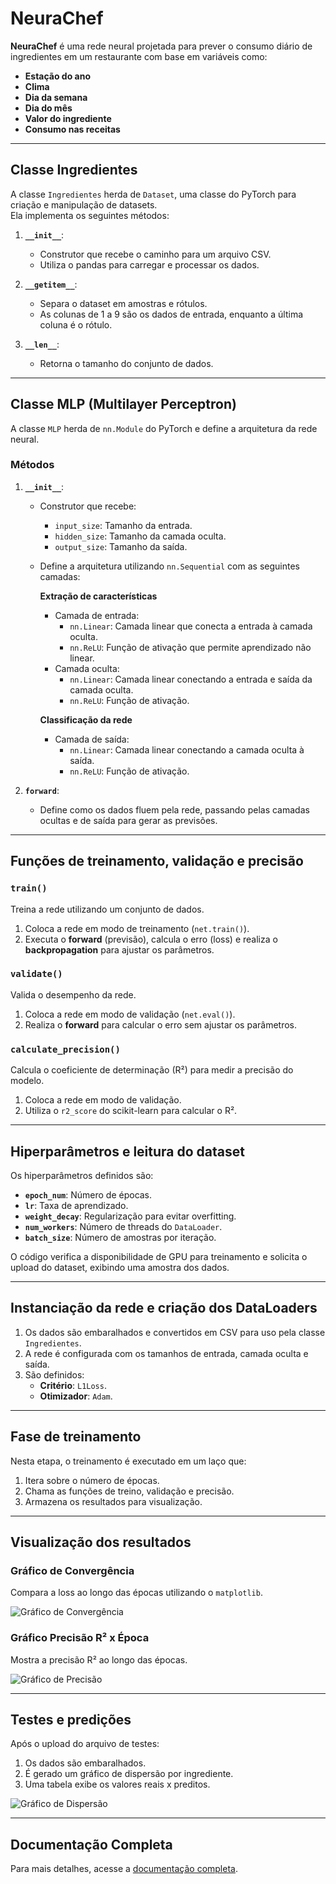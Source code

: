 # **NeuraChef**

**NeuraChef** é uma rede neural projetada para prever o consumo diário de ingredientes em um restaurante com base em variáveis como:  
- **Estação do ano**  
- **Clima**  
- **Dia da semana**  
- **Dia do mês**  
- **Valor do ingrediente**  
- **Consumo nas receitas**  

---

## **Classe Ingredientes**

A classe `Ingredientes` herda de `Dataset`, uma classe do PyTorch para criação e manipulação de datasets.  
Ela implementa os seguintes métodos:  

1. **`__init__`**:  
   - Construtor que recebe o caminho para um arquivo CSV.  
   - Utiliza o pandas para carregar e processar os dados.  

2. **`__getitem__`**:  
   - Separa o dataset em amostras e rótulos.  
   - As colunas de 1 a 9 são os dados de entrada, enquanto a última coluna é o rótulo.  

3. **`__len__`**:  
   - Retorna o tamanho do conjunto de dados.  

---

## **Classe MLP (Multilayer Perceptron)**

A classe `MLP` herda de `nn.Module` do PyTorch e define a arquitetura da rede neural.  

### **Métodos**  
1. **`__init__`**:  
   - Construtor que recebe:  
     - `input_size`: Tamanho da entrada.  
     - `hidden_size`: Tamanho da camada oculta.  
     - `output_size`: Tamanho da saída.  
   - Define a arquitetura utilizando `nn.Sequential` com as seguintes camadas:  

     **Extração de características**  
     - Camada de entrada:  
       - `nn.Linear`: Camada linear que conecta a entrada à camada oculta.  
       - `nn.ReLU`: Função de ativação que permite aprendizado não linear.  
     - Camada oculta:  
       - `nn.Linear`: Camada linear conectando a entrada e saída da camada oculta.  
       - `nn.ReLU`: Função de ativação.  

     **Classificação da rede**  
     - Camada de saída:  
       - `nn.Linear`: Camada linear conectando a camada oculta à saída.  
       - `nn.ReLU`: Função de ativação.  

2. **`forward`**:  
   - Define como os dados fluem pela rede, passando pelas camadas ocultas e de saída para gerar as previsões.  

---

## **Funções de treinamento, validação e precisão**

### **`train()`**  
Treina a rede utilizando um conjunto de dados.  
1. Coloca a rede em modo de treinamento (`net.train()`).  
2. Executa o **forward** (previsão), calcula o erro (loss) e realiza o **backpropagation** para ajustar os parâmetros.  

### **`validate()`**  
Valida o desempenho da rede.  
1. Coloca a rede em modo de validação (`net.eval()`).  
2. Realiza o **forward** para calcular o erro sem ajustar os parâmetros.  

### **`calculate_precision()`**  
Calcula o coeficiente de determinação (R²) para medir a precisão do modelo.  
1. Coloca a rede em modo de validação.  
2. Utiliza o `r2_score` do scikit-learn para calcular o R².  

---

## **Hiperparâmetros e leitura do dataset**

Os hiperparâmetros definidos são:  
- **`epoch_num`**: Número de épocas.  
- **`lr`**: Taxa de aprendizado.  
- **`weight_decay`**: Regularização para evitar overfitting.  
- **`num_workers`**: Número de threads do `DataLoader`.  
- **`batch_size`**: Número de amostras por iteração.  

O código verifica a disponibilidade de GPU para treinamento e solicita o upload do dataset, exibindo uma amostra dos dados.  

---

## **Instanciação da rede e criação dos DataLoaders**

1. Os dados são embaralhados e convertidos em CSV para uso pela classe `Ingredientes`.  
2. A rede é configurada com os tamanhos de entrada, camada oculta e saída.  
3. São definidos:  
   - **Critério**: `L1Loss`.  
   - **Otimizador**: `Adam`.  

---

## **Fase de treinamento**

Nesta etapa, o treinamento é executado em um laço que:  
1. Itera sobre o número de épocas.  
2. Chama as funções de treino, validação e precisão.  
3. Armazena os resultados para visualização.  

---

## **Visualização dos resultados**

### **Gráfico de Convergência**  
Compara a loss ao longo das épocas utilizando o `matplotlib`.  

![Gráfico de Convergência](https://github.com/user-attachments/assets/95469803-72ac-47dd-b77e-afb5f5edfe15)  

### **Gráfico Precisão R² x Época**  
Mostra a precisão R² ao longo das épocas.  

![Gráfico de Precisão](https://github.com/user-attachments/assets/6a7df4dd-b33d-4eeb-b802-a2455aa83473)  

---

## **Testes e predições**

Após o upload do arquivo de testes:  
1. Os dados são embaralhados.  
2. É gerado um gráfico de dispersão por ingrediente.  
3. Uma tabela exibe os valores reais x preditos.  

![Gráfico de Dispersão](https://github.com/user-attachments/assets/df5aaa94-6766-4e5a-874b-bda08e05baba)  

---

## **Documentação Completa**  
Para mais detalhes, acesse a [documentação completa](https://drive.google.com/file/d/1xMOqGyVcU8jc0zITuC3ey1dykuBtBIYG/view?usp=sharing).  
